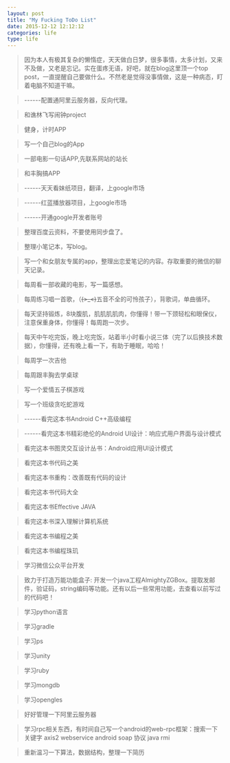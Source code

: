 ```yaml
---
layout: post
title: "My Fucking ToDo List"
date: 2015-12-12 12:12:12
categories: life
type: life
---
```


>因为本人有极其复杂的懒惰症，天天做白日梦，很多事情，太多计划，又来不及做，又老是忘记。实在蛋疼无语，好吧，就在blog这里顶一个top post，一直提醒自己要做什么。不然老是觉得没事情做，这是一种病态，盯着电脑不知道干嘛。

>------配置通阿里云服务器，反向代理。

>和谯林飞写闹钟project

>健身，计时APP

>写一个自己blog的App

>一部电影一句话APP,先联系网站的站长

>和丰胸搞APP

>------天天看妹纸项目，翻译，上google市场

>------红蓝播放器项目，上google市场

>------开通google开发者账号

>整理百度云资料，不要使用同步盘了。

>整理小笔记本，写blog。

>写一个和女朋友专属的app，整理出恋爱笔记的内容。存取重要的微信的聊天记录。

>每周看一部收藏的电影，写一篇感想。

>每周练习唱一首歌，（~~~~(>_<)~~~~五音不全的可怜孩子），背歌词，单曲循环。

>每天坚持锻炼，8块腹肌，肌肌肌肌肉，你懂得！带一下颈轻松和眼保仪，注意保重身体，你懂得！每周跑一次步。

>每天中午吃完饭，晚上吃完饭，站着半小时看小说三体（完了以后换技术数据），你懂得，还有晚上看一下，有助于睡眠，哈哈！

>每周学一次吉他

>每周跟丰胸去学桌球

>写一个爱情五子棋游戏

>写一个班级贪吃蛇游戏

>------看完这本书Android C++高级编程

>------看完这本书精彩绝伦的Android UI设计：响应式用户界面与设计模式

>看完这本书图灵交互设计丛书：Android应用UI设计模式

>看完这本书代码之美

>看完这本书重构：改善既有代码的设计

>看完这本书代码大全

>看完这本书Effective JAVA

>看完这本书深入理解计算机系统

>看完这本书编程之美

>看完这本书编程珠玑

>学习微信公众平台开发

>致力于打造万能功能盒子:
开发一个java工程AlmightyZGBox。提取发邮件，验证码，string编码等功能。还有以后一些常用功能，去查看以前写过的代码吧！

>学习python语言

>学习gradle

>学习ps

>学习unity

>学习ruby

>学习mongdb

>学习opengles

>好好管理一下阿里云服务器

>学习rpc相关东西，有时间自己写一个android的web-rpc框架：搜索一下关键字
axis2  webservice
android soap 协议
java rmi

>重新温习一下算法，数据结构，整理一下简历